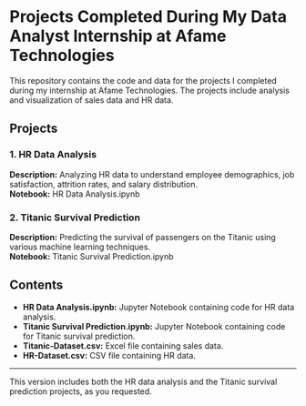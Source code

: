 # Projects Completed During My Data Analyst Internship at Afame Technologies

This repository contains the code and data for the projects I completed during my internship at Afame Technologies. The projects include analysis and visualization of sales data and HR data.

## Projects

### 1. HR Data Analysis
**Description:** Analyzing HR data to understand employee demographics, job satisfaction, attrition rates, and salary distribution.  
**Notebook:** HR Data Analysis.ipynb

### 2. Titanic Survival Prediction
**Description:** Predicting the survival of passengers on the Titanic using various machine learning techniques.  
**Notebook:** Titanic Survival Prediction.ipynb

## Contents
- **HR Data Analysis.ipynb:** Jupyter Notebook containing code for HR data analysis.
- **Titanic Survival Prediction.ipynb:** Jupyter Notebook containing code for Titanic survival prediction.
- **Titanic-Dataset.csv:** Excel file containing sales data.
- **HR-Dataset.csv:** CSV file containing HR data.

---

This version includes both the HR data analysis and the Titanic survival prediction projects, as you requested.
